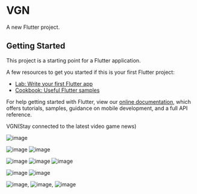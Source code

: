 # VGN

A new Flutter project.

## Getting Started

This project is a starting point for a Flutter application.

A few resources to get you started if this is your first Flutter project:

- [Lab: Write your first Flutter app](https://flutter.dev/docs/get-started/codelab)
- [Cookbook: Useful Flutter samples](https://flutter.dev/docs/cookbook)

For help getting started with Flutter, view our
[online documentation](https://flutter.dev/docs), which offers tutorials,
samples, guidance on mobile development, and a full API reference.

VGN(Stay connected to the latest video game news)

![image](https://user-images.githubusercontent.com/72686609/150095190-523a0f33-2525-4380-8949-78022444c0ce.png)

![image](https://user-images.githubusercontent.com/72686609/150095425-a336d8a2-ad8c-4402-a38b-36484becc840.png)
![image](https://user-images.githubusercontent.com/72686609/150094791-9aa02b0a-ab5c-44e8-9621-2638e861ba45.png)

![image](https://user-images.githubusercontent.com/72686609/150094335-a8b9748f-f8f4-4044-b4c7-8c1064ce6360.png)
![image](https://user-images.githubusercontent.com/72686609/150094539-e88b0f9c-e1f4-4c02-a17a-a63493db55bc.png)
![image](https://user-images.githubusercontent.com/72686609/150095701-15a117f4-f4b1-4537-b500-62f51faacd4d.png)

![image](https://user-images.githubusercontent.com/72686609/150096061-9becfbd4-ad46-4158-b2e9-932ef170e215.png)
![image](https://user-images.githubusercontent.com/72686609/150096663-c2f4616f-aa76-4cdd-8169-30775abfe414.png)

![image](https://user-images.githubusercontent.com/72686609/150096590-d51ff598-2792-407a-b87d-572b4ac6f850.png),
![image](https://user-images.githubusercontent.com/72686609/150097085-1360ffb3-7626-411f-85de-dc15a19a7d7f.png),
![image](https://user-images.githubusercontent.com/72686609/150097548-f1bd8d74-4128-4b42-ad63-5959680e6838.png)








